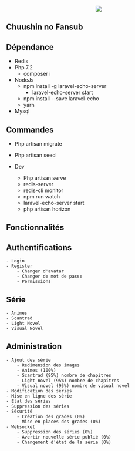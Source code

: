 <p align="center">
    <img src="https://www.chuushin-no-fansub.fr/public/img/site/banniere.jpg"/>
</p>

## Chuushin no Fansub

## Dépendance

- Redis
- Php 7.2
    - composer i
- NodeJs
    - npm install -g laravel-echo-server
        - laravel-echo-server start
    - npm install --save laravel-echo
    - yarn
- Mysql

## Commandes 

- Php artisan migrate
- Php artisan seed


- Dev
    - Php artisan serve
    - redis-server
    - redis-cli monitor
    - npm run watch
    - laravel-echo-server start
    - php artisan horizon
   
## Fonctionnalités

## Authentifications
    - Login
    - Register
        - Changer d'avatar
        - Changer de mot de passe
        - Permissions

## Série
    - Animes
    - Scantrad
    - Light Novel
    - Visual Novel

## Administration
    
    - Ajout des série
        - Redimension des images
        - Animes (100%)
        - Scantrad (95%) nombre de chapitres
        - Light novel (95%) nombre de chapitres
        - Visual novel (95%) nombre de visual novel
    - Modification des séries
    - Mise en ligne des série
    - Etat des séries
    - Suppression des séries
    - Sécurité
        - Création des grades (0%)
        - Mise en places des grades (0%)
    - Websocket
        - Suppression des séries (0%)
        - Avertir nouvelle série publié (0%)
        - Changement d'état de la série (0%)
